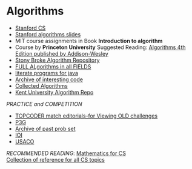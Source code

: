 Algorithms
==============================
* [Stanford CS](http://see.stanford.edu/see/courses.aspx)
* [Stanford algorithms slides](http://theory.stanford.edu/~tim/)
* MIT course assignments in Book **Introduction to algorithm**
* Course by **Princeton University**
Suggested Reading: [Algorithms 4th Edition  published by Addison-Wesley](http://www.chegg.com/textbooks/algorithms-4th-edition-9780321573513-032157351x?trackid=d0f2a5b0&ii=1&om_ss=1)
* [Stony Broke Algorithm Repository](http://www.cs.sunysb.edu/~algorith/)
* [FULL ALgorithms in all FIELDS](http://algorithm.daqwest.com/)
* [literate programs for java](http://en.literateprograms.org/Category:Programming_language:Java_)
* [Archive of interesting code](http://www.keithschwarz.com/interesting/)
* [Collected Algorithms](http://calgo.acm.org/)
* [Kent University Algorithm Repo](http://www.personal.kent.edu/~rmuhamma/Algorithms/algorithm.html)

_PRACTICE and COMPETITION_
* [TOPCODER match editorials-for Viewing OLD challenges](http://www.topcoder.com/tc?d1=match_editorials&d2=archive&module=Static)
* [P3G](http://wcipeg.com/main)
* [Archive of past prob set](http://www.ntnu.edu.tw/acm/ProblemSetArchive.html)
* [IOI](http://www.ioinformatics.org/index.shtml)
* [USACO](http://www.usaco.org/)

_RECOMMENDED READING_:
[Mathematics for CS](http://ocw.mit.edu/courses/electrical-engineering-and-computer-science/6-042j-mathematics-for-computer-science-fall-2005/index.htm)                               
[Collection of reference for all CS topics](http://oopweb.com/)
